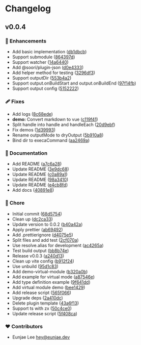 # Changelog


## v0.0.4


### 🚀 Enhancements

- Add basic implementation ([db1dbcb](https://github.com/eunjae-lee/soori/commit/db1dbcb))
- Support submodule ([864397d](https://github.com/eunjae-lee/soori/commit/864397d))
- Support watcher ([14a6440](https://github.com/eunjae-lee/soori/commit/14a6440))
- Add @soori/plugin-json ([d0e4333](https://github.com/eunjae-lee/soori/commit/d0e4333))
- Add helper method for testing ([3296df3](https://github.com/eunjae-lee/soori/commit/3296df3))
- Support outputDir ([553b4a2](https://github.com/eunjae-lee/soori/commit/553b4a2))
- Support output.onBuildStart and output.onBuildEnd ([97f14fb](https://github.com/eunjae-lee/soori/commit/97f14fb))
- Support output config ([5152222](https://github.com/eunjae-lee/soori/commit/5152222))

### 🩹 Fixes

- Add logs ([8c68ede](https://github.com/eunjae-lee/soori/commit/8c68ede))
- **demo:** Convert markdown to vue ([c119f41](https://github.com/eunjae-lee/soori/commit/c119f41))
- Split handle into handle and handleEach ([20d9ebf](https://github.com/eunjae-lee/soori/commit/20d9ebf))
- Fix demos ([1d39993](https://github.com/eunjae-lee/soori/commit/1d39993))
- Rename outputMode to dryOutput ([5b910a8](https://github.com/eunjae-lee/soori/commit/5b910a8))
- Bind dir to execaCommand ([aa2469a](https://github.com/eunjae-lee/soori/commit/aa2469a))

### 📖 Documentation

- Add README ([a7c6a28](https://github.com/eunjae-lee/soori/commit/a7c6a28))
- Update README ([3e9dc68](https://github.com/eunjae-lee/soori/commit/3e9dc68))
- Update README ([c0a89a1](https://github.com/eunjae-lee/soori/commit/c0a89a1))
- Update README ([98a3410](https://github.com/eunjae-lee/soori/commit/98a3410))
- Update README ([e4cb8fd](https://github.com/eunjae-lee/soori/commit/e4cb8fd))
- Add docs ([40891e8](https://github.com/eunjae-lee/soori/commit/40891e8))

### 🏡 Chore

- Initial commit ([68d5754](https://github.com/eunjae-lee/soori/commit/68d5754))
- Clean up ([dc2ca33](https://github.com/eunjae-lee/soori/commit/dc2ca33))
- Update version to 0.0.2 ([b40a42a](https://github.com/eunjae-lee/soori/commit/b40a42a))
- Apply prettier ([ab69492](https://github.com/eunjae-lee/soori/commit/ab69492))
- Add .prettierignore ([d4075e5](https://github.com/eunjae-lee/soori/commit/d4075e5))
- Split files and add test ([2cf070a](https://github.com/eunjae-lee/soori/commit/2cf070a))
- Use resolve.alias for development ([ac4265a](https://github.com/eunjae-lee/soori/commit/ac4265a))
- Test build output ([bb8b74e](https://github.com/eunjae-lee/soori/commit/bb8b74e))
- Release v0.0.3 ([a240d13](https://github.com/eunjae-lee/soori/commit/a240d13))
- Clean up vite config ([b912f24](https://github.com/eunjae-lee/soori/commit/b912f24))
- Use unbuild ([95d1c83](https://github.com/eunjae-lee/soori/commit/95d1c83))
- Add demo-virtual-module ([b320a0b](https://github.com/eunjae-lee/soori/commit/b320a0b))
- Add example for virtual mode ([a87546e](https://github.com/eunjae-lee/soori/commit/a87546e))
- Add type definition example ([9f641dd](https://github.com/eunjae-lee/soori/commit/9f641dd))
- Add virtual module demo ([bee1429](https://github.com/eunjae-lee/soori/commit/bee1429))
- Add release script ([565f066](https://github.com/eunjae-lee/soori/commit/565f066))
- Upgrade deps ([2a410dc](https://github.com/eunjae-lee/soori/commit/2a410dc))
- Delete plugin template ([43a6f13](https://github.com/eunjae-lee/soori/commit/43a6f13))
- Support ts with zx ([50c4ce0](https://github.com/eunjae-lee/soori/commit/50c4ce0))
- Update release script ([5f408ca](https://github.com/eunjae-lee/soori/commit/5f408ca))

### ❤️ Contributors

- Eunjae Lee <hey@eunjae.dev>

